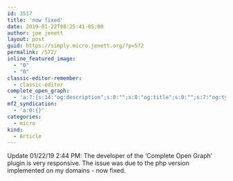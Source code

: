 ```yaml
---
id: 3517
title: 'now fixed'
date: 2019-01-22T08:25:41-05:00
author: joe jenett
layout: post
guid: https://simply.micro.jenett.org/?p=572
permalink: /572/
inline_featured_image:
  - "0"
  - "0"
classic-editor-remember:
  - classic-editor
complete_open_graph:
  - 'a:7:{s:14:"og:description";s:0:"";s:8:"og:title";s:0:"";s:7:"og:type";s:0:"";s:12:"twitter:card";s:7:"summary";s:15:"twitter:creator";s:0:"";s:19:"twitter:description";s:0:"";s:8:"og:image";s:0:"";}'
mf2_syndication:
  - 'a:0:{}'
categories:
  - micro
kind:
  - Article
---
```

Update 01/22/19 2:44 PM: The developer of the &#8216;Complete Open Graph’ plugin is very responsive. The issue was due to the php version implemented on my domains - now fixed.